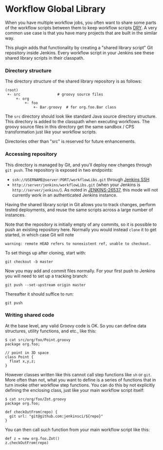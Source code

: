 # Workflow Global Library

When you have multiple workflow jobs, you often want to share some parts of the workflow
scripts between them to keep workflow scripts [DRY](http://en.wikipedia.org/wiki/Don't_repeat_yourself).
A very common use case is that you have many projects that are built in the similar way.

This plugin adds that functionality by creating a "shared library script" Git repository inside Jenkins.
Every workflow script in your Jenkins see these shared library scripts in their classpath.


### Directory structure

The directory structure of the shared library repository is as follows:

    (root)
     +- src                 # groovy source files
         +- org
             +- foo
                 +- Bar.groovy  # for org.foo.Bar class


The `src` directory should look like standard Java source directory structure.
This directory is added to the classpath when executing workflows. The groovy
source files in this directory get the same sandbox / CPS transformation
just like your workflow scripts.

Directories other than "src" is reserved for future enhancements.


### Accessing repository
This directory is managed by Git, and you'll deploy new changes through `git push`.
The repository is exposed in two endpoints:

 * `ssh://USERNAME@server:PORT/workflowLibs.git` through [Jenkins SSH](https://wiki.jenkins-ci.org/display/JENKINS/Jenkins+SSH)
 * `http://server/jenkins/workflowLibs.git` (when your Jenkins is `http://server/jenkins/`). As noted in [JENKINS-26537](https://issues.jenkins-ci.org/browse/JENKINS-26537), this mode will not currently work in an authenticated Jenkins instance.

Having the shared library script in Git allows you to track changes, perform
tested deployments, and reuse the same scripts across a large number of instances.

Note that the repository is initially empty of any commits, so it is possible to push an existing repository here.
Normally you would instead `clone` it to get started, in which case Git will note

    warning: remote HEAD refers to nonexistent ref, unable to checkout.

To set things up after cloning, start with:

    git checkout -b master

Now you may add and commit files normally.
For your first push to Jenkins you will need to set up a tracking branch:

    git push --set-upstream origin master

Thereafter it should suffice to run:

    git push

### Writing shared code
At the base level, any valid Groovy code is OK. So you can define data structures,
utility functions, and etc., like this:

    $ cat src/org/foo/Point.groovy
    package org.foo;

    // point in 3D space
    class Point {
      float x,y,z;
    }

However classes written like this cannot call step functions like `sh` or `git`.
More often than not, what you want to define is a series of functions that in turn invoke
other workflow step functions. You can do this by not explicitly defining the enclosing class,
just like your main workflow script itself:

    $ cat src/org/foo/Zot.groovy
    package org.foo;

    def checkOutFrom(repo) {
      git url: "git@github.com:jenkinsci/${repo}"
    }

You can then call such function from your main workflow script like this:

    def z = new org.foo.Zot()
    z.checkOutFrom(repo)

